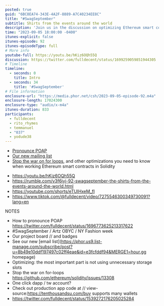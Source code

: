 ```yaml
---
posted: true
guid: "6BC8EA74-343E-4A2F-8889-A7C40234EE8C"
title: "#SwagSeptember"
subtitle: Shirts from the events around the world
description: 'Join us in the discussion on optimizing Ethereum smart contracts. We''ll tackle the topic of unnecessary storage usage, the controversy around for loops, and more insights into Solidity development practices. Plus, catch the latest from our community with the new mailing list, project updates, and #SwagSeptember highlights.'
time: "2023-09-05 18:00:00 -0400"
itunes-explicit: false
itunes-episode: 92
itunes-episodeType: full
# More info
youtube-full: https://youtu.be/hKiz6OQh55Q
discussion: https://twitter.com/fulldecent/status/1699259059851944305
# Timeline
timeline:
  - seconds: 0
    title: Intro
  - seconds: 34
    title: '#SwagSeptember'
# File information
enclosure-url: "https://media.phor.net/csh/2023-09-05-episode-92.m4a"
enclosure-length: 17024300
enclosure-type: "audio/x-m4a"
itunes-duration: 833
participants:
  - fulldecent
  - rito_rhymes
  - temmanuel
  - "037"
  - yodude38
---
```


- [Pronounce POAP](https://twitter.com/fulldecent/status/1696773625213317622)
- [Our new mailing list](https://phor.us9.list-manage.com/subscribe/post?u=8b49e10ddf197497c02ff4eae&id=e3fcfddf94&MERGE1=hour.gg+homepage)
- [Stop the war on for loops](https://github.com/ethereum/solidity/issues/13308), and other optimizations you need to know when working Ethereum smart contracts in Solidity

<!--end of quick notes-->

- https://youtu.be/hKiz6OQh55Q 
- https://rumble.com/v3f6jyj-92-swagseptember-the-shirts-from-the-events-around-the-world.html 
- https://youtube.com/shorts/eTUIHxeM_fI 
- https://www.tiktok.com/@fulldecent/video/7275546300349730091?lang=en 

NOTES

- How to pronounce POAP https://twitter.com/fulldecent/status/1696773625213317622 
- \#SwagSeptember / Artz OBYC / NY Fashion week
- Our project board // and badges
- See our new [email list](https://phor.us9.list-manage.com/subscribe/post?u=8b49e10ddf197497c02ff4eae&id=e3fcfddf94&MERGE1=hour.gg homepage)
- Optimizing: the most important part is not using unnecessary storage slots
- Stop the war on for-loops https://github.com/ethereum/solidity/issues/13308
- One click dapp / tw account?
- Check out production app code at // view-source:https://tenthousandsu.com/buy supports many wallets
- https://twitter.com/fulldecent/status/1539272176205025284 